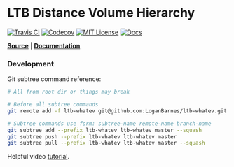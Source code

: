 LTB Distance Volume Hierarchy
=============================
[![Travis CI][travis-badge]][travis-link]
[![Codecov][codecov-badge]][codecov-link]
[![MIT License][license-badge]][license-link]
[![Docs][docs-badge]][docs-link]

**[Source][source-code-link]** | **[Documentation][documentation-link]**

### Development

Git subtree command reference:

```bash
# All from root dir or things may break

# Before all subtree commands
git remote add -f ltb-whatev git@github.com:LoganBarnes/ltb-whatev.git

# Subtree commands use form: subtree-name remote-name branch-name
git subtree add --prefix ltb-whatev ltb-whatev master --squash
git subtree push --prefix ltb-whatev ltb-whatev master
git subtree pull --prefix ltb-whatev ltb-whatev master --squash
```

Helpful video [tutorial](https://www.youtube.com/watch?v=t3Qhon7burE).


[travis-badge]: https://travis-ci.org/LoganBarnes/ltb-dvh.svg?branch=master
[travis-link]: https://travis-ci.org/LoganBarnes/ltb-dvh
[codecov-badge]: https://codecov.io/gh/LoganBarnes/ltb-dvh/branch/master/graph/badge.svg
[codecov-link]: https://codecov.io/gh/LoganBarnes/ltb-dvh
[license-badge]: https://img.shields.io/badge/License-MIT-blue.svg
[license-link]: https://github.com/LoganBarnes/ltb-dvh/blob/master/LICENSE
[docs-badge]: https://codedocs.xyz/LoganBarnes/ltb-dvh.svg
[docs-link]: https://codedocs.xyz/LoganBarnes/ltb-dvh

[protobuf-link]: https://developers.google.com/protocol-buffers/
[grpc-link]: https://grpc.io/
[magnum-link]: https://magnum.graphics/

[source-code-link]: https://github.com/LoganBarnes/ltb-dvh
[documentation-link]: https://codedocs.xyz/LoganBarnes/ltb-dvh/index.html
